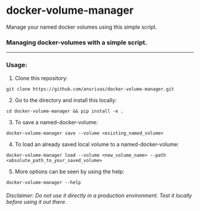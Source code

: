 # docker-volume-manager
Manage your named docker volumes using this simple script.


### Managing docker-volumes with a simple script.
-----
### Usage:

1. Clone this repository:

  `git clone https://github.com/ansrivas/docker-volume-manager.git`

2. Go to the directory and install this locally:

  `cd docker-volume-manager && pip install -e .`

3. To save a named-docker-volume:

  `docker-volume-manager save --volume <existing_named_volume>`

4. To load an already saved local volume to a named-docker-volume:

  `docker-volume-manager load --volume <new_volume_name> --path <absolute_path_to_your_saved_volume>`

5. More options can be seen by using the help:

  `docker-volume-manager --help`

###### Disclaimer: Do not use it directly in a production environment. Test it locally before using it out there.
